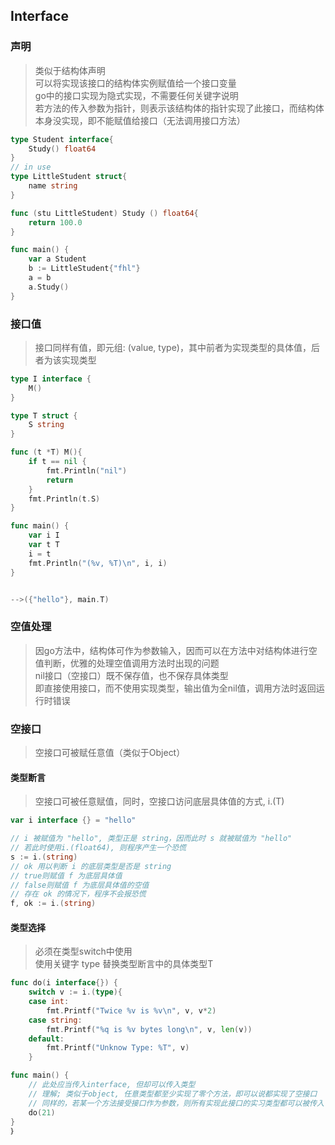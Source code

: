 ## Interface
### 声明
>类似于结构体声明  
>可以将实现该接口的结构体实例赋值给一个接口变量  
>go中的接口实现为隐式实现，不需要任何关键字说明  
>若方法的传入参数为指针，则表示该结构体的指针实现了此接口，而结构体本身没实现，即不能赋值给接口（无法调用接口方法）
```go
type Student interface{
    Study() float64
}
// in use
type LittleStudent struct{
    name string
}

func (stu LittleStudent) Study () float64{
    return 100.0
}

func main() {
    var a Student
    b := LittleStudent{"fhl"}
    a = b
    a.Study()
}
```
### 接口值
>接口同样有值，即元组: (value, type)，其中前者为实现类型的具体值，后者为该实现类型
```go
type I interface {
    M()
}

type T struct {
    S string
}

func (t *T) M(){
    if t == nil {
        fmt.Println("nil")
        return
    }
    fmt.Println(t.S)
}

func main() {
    var i I
    var t T
    i = t
    fmt.Println("(%v, %T)\n", i, i)
}


-->({"hello"}, main.T)
```
### 空值处理
>因go方法中，结构体可作为参数输入，因而可以在方法中对结构体进行空值判断，优雅的处理空值调用方法时出现的问题  
>nil接口（空接口）既不保存值，也不保存具体类型  
>即直接使用接口，而不使用实现类型，输出值为全nil值，调用方法时返回运行时错误  
### 空接口
>空接口可被赋任意值（类似于Object）
#### 类型断言
>空接口可被任意赋值，同时，空接口访问底层具体值的方式, i.(T)
```go
var i interface {} = "hello"

// i 被赋值为 "hello", 类型正是 string，因而此时 s 就被赋值为 "hello"
// 若此时使用i.(float64), 则程序产生一个恐慌
s := i.(string)
// ok 用以判断 i 的底层类型是否是 string
// true则赋值 f 为底层具体值
// false则赋值 f 为底层具体值的空值
// 存在 ok 的情况下，程序不会报恐慌
f, ok := i.(string)
```
#### 类型选择
>必须在类型switch中使用  
>使用关键字 type 替换类型断言中的具体类型T
```go
func do(i interface{}) {
    switch v := i.(type){
    case int:
    	fmt.Printf("Twice %v is %v\n", v, v*2)
    case string:
    	fmt.Printf("%q is %v bytes long\n", v, len(v))
    default:
    	fmt.Printf("Unknow Type: %T", v)
    }

func main() {
    // 此处应当传入interface, 但却可以传入类型
    // 理解; 类似于object, 任意类型都至少实现了零个方法，即可以说都实现了空接口
    // 同样的，若某一个方法接受接口作为参数，则所有实现此接口的实习类型都可以被传入
    do(21)
}
｝
```